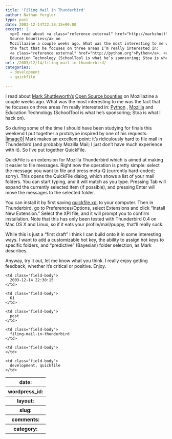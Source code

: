 ```yaml
---
title: 'Filing Mail in Thunderbird'
author: Nathan Yergler
type: post
date: 2003-12-14T22:38:15+00:00
excerpt: |
  <p>I read about <a class="reference external" href="http://markshuttleworth.com">Mark Shuttleworth’s</a> <a class="reference external" href="http://markshuttleworth.com/bounty.html">Open
  Source bounties</a> on
  Mozillazine a couple weeks ago. What was the most interesting to me was
  the fact that he focuses on three areas I’m really interested in:
  <a class="reference external" href="http://python.org">Python</a>, <a class="reference external" href="http://mozilla.org">Mozilla</a> and
  Education Technology (SchoolTool is what he’s sponsoring; Stoa is what ...</p>
url: /2003/12/14/filing-mail-in-thunderbird/
categories:
  - development
  - quickfile

---
```

I read about [Mark Shuttleworth’s][1]  [Open Source bounties][2]  on Mozillazine a couple weeks ago. What was the most interesting to me was the fact that he focuses on three areas I’m really interested in: [Python][3] , [Mozilla][4]  and Education Technology (SchoolTool is what he’s sponsoring; Stoa is what I hack on).

So during some of the time I should have been studying for finals this weekend I put together a prototype inspired by one of his requests. [|image0|][5]  Mark makes an excellent point: it’s ridiculously hard to file mail in Thunderbird (and probably Mozilla Mail; I just don’t have much experience with it). So I’ve put together QuickFile.

QuickFile is an extension for Mozilla Thunderbird which is aimed at making it easier to file messages. Right now the operation is pretty simple: select the message you want to file and press meta-Q (currently hard-coded; sorry). This opens the QuickFile dialog, which shows a list of your mail folders. You can start typing, and it will match as you type. Pressing Tab will expand the currently selected item (if possible), and pressing Enter will move the messages to the selected folder.

You can install it by first saving [quickfile.xpi][6]  to your computer. Then in Thunderbird, go to Preferences/Options, select Extensions and click “Install New Extension.” Select the <span class="caps">XPI</span> file, and it will prompt you to confirm installation. Note that this has only been tested with Thunderbird 0.4 on Mac <span class="caps">OS</span> X and Linux, so if it eats your profile/mail/puppy, that’ll really suck.

While this is just a “first draft” I think I can build onto it in some interesting ways. I want to add a customizable hot key, the ability to assign hot keys to specific folders, and “predictive” (Bayesian) folder selection, as Mark describes.

Anyway, try it out, let me know what you think. I really enjoy getting feedback, whether it’s critical or positive. Enjoy.

<table class="docutils field-list" frame="void" rules="none">
  <col class="field-name" /> <col class="field-body" /> <tr class="field">
    <th class="field-name">
      date:
    </th>

    <td class="field-body">
      2003-12-14 22:38:15
    </td>
  </tr>

  <tr class="field">
    <th class="field-name">
      wordpress_id:
    </th>

    <td class="field-body">
      61
    </td>
  </tr>

  <tr class="field">
    <th class="field-name">
      layout:
    </th>

    <td class="field-body">
      post
    </td>
  </tr>

  <tr class="field">
    <th class="field-name">
      slug:
    </th>

    <td class="field-body">
      filing-mail-in-thunderbird
    </td>
  </tr>

  <tr class="field">
    <th class="field-name">
      comments:
    </th>

    <td class="field-body">
    </td>
  </tr>

  <tr class="field">
    <th class="field-name">
      category:
    </th>

    <td class="field-body">
      development, quickfile
    </td>
  </tr>
</table>

 [1]: http://markshuttleworth.com
 [2]: http://markshuttleworth.com/bounty.html
 [3]: http://python.org
 [4]: http://mozilla.org
 [5]: http://www.yergler.net/averages/archives/images/ss1.
 [6]: http://yergler.net/projects/quickfile/releases/quickfile-0.0.1.xpi